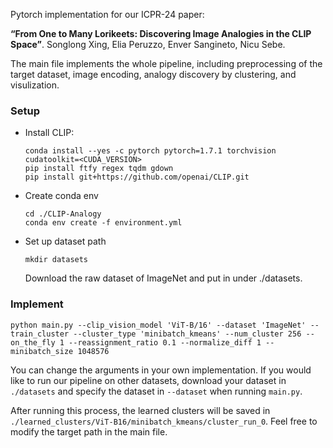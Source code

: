 Pytorch implementation for our ICPR-24 paper:

**“From One to Many Lorikeets: Discovering Image Analogies in the CLIP Space”**.
Songlong Xing, Elia Peruzzo, Enver Sangineto, Nicu Sebe.

The main file implements the whole pipeline, including preprocessing of the target dataset, image encoding, analogy discovery by clustering, and visulization.

### Setup
- Install CLIP:
  ```shell script
  conda install --yes -c pytorch pytorch=1.7.1 torchvision cudatoolkit=<CUDA_VERSION>
  pip install ftfy regex tqdm gdown
  pip install git+https://github.com/openai/CLIP.git
  ```
- Create conda env
  ```shell script
  cd ./CLIP-Analogy
  conda env create -f environment.yml
  ```
- Set up dataset path
  ```shell script
  mkdir datasets
  ```
  Download the raw dataset of ImageNet and put in under ./datasets.

### Implement
```shell script
python main.py --clip_vision_model 'ViT-B/16' --dataset 'ImageNet' --train_cluster --cluster_type 'minibatch_kmeans' --num_cluster 256 --on_the_fly 1 --reassignment_ratio 0.1 --normalize_diff 1 --minibatch_size 1048576
```
You can change the arguments in your own implementation. If you would like to run our pipeline on other datasets, download your dataset in ```./datasets``` and specify the dataset in ```--dataset``` when running ```main.py```.

After running this process, the learned clusters will be saved in ```./learned_clusters/ViT-B16/minibatch_kmeans/cluster_run_0```. Feel free to modify the target path in the main file.
